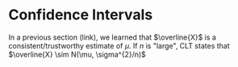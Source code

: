 # Confidence Intervals

In a previous section (link), we learned that $\overline{X}$ is a consistent/trustworthy estimate of $\mu$. If $n$ is "large", CLT states that $\overline{X} \sim N(\mu, \sigma^{2}/n)$